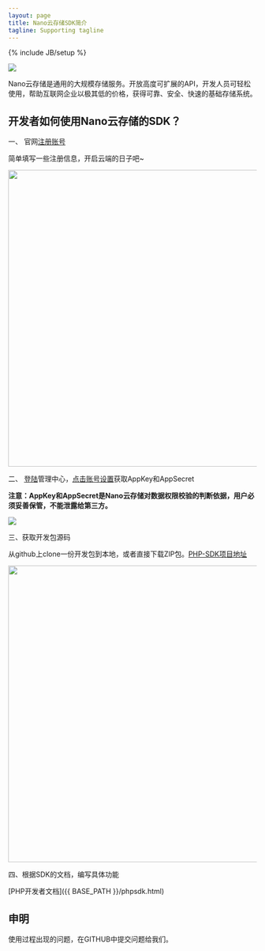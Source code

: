 ```yaml
---
layout: page
title: Nano云存储SDK简介
tagline: Supporting tagline
---
```


{% include JB/setup %}

<a href="http://www.nanoyun.com" target="_blank"><image src="{{ BASE_PATH }}/assets/images/nanoyun_logo.jpg" /></a>

Nano云存储是通用的大规模存储服务。开放高度可扩展的API，开发人员可轻松使用，帮助互联网企业以极其低的价格，获得可靠、安全、快速的基础存储系统。

## 开发者如何使用Nano云存储的SDK？


一、 官网[注册账号](http://www.nanoyun.com/user/register.html)

简单填写一些注册信息，开启云端的日子吧~

<image src="{{ BASE_PATH }}/assets/images/register.jpg" style="width:600px;"/>


二、 [登陆](http://www.nanoyun.com/user/login.html)管理中心，[点击账号设置](http://www.nanoyun.com/user/setting.html)获取AppKey和AppSecret

**注意：AppKey和AppSecret是Nano云存储对数据权限校验的判断依据，用户必须妥善保管，不能泄露给第三方。**

<image src="{{ BASE_PATH }}/assets/images/getkeys.jpg" />

三、获取开发包源码

从github上clone一份开发包到本地，或者直接下载ZIP包。[PHP-SDK项目地址](https://github.com/nanoyun/php-sdk)

<image src="{{ BASE_PATH }}/assets/images/github.jpg" style="width:600px;"/>

四、根据SDK的文档，编写具体功能

[PHP开发者文档]({{ BASE_PATH }}/phpsdk.html)

## 申明

使用过程出现的问题，在GITHUB中提交问题给我们。